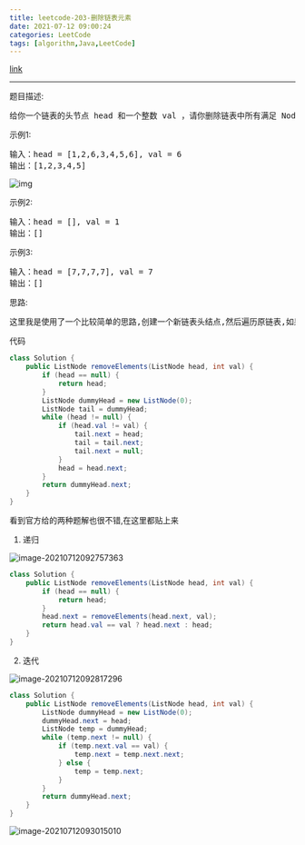 ```yaml
---
title: leetcode-203-删除链表元素
date: 2021-07-12 09:00:24
categories: LeetCode
tags: [algorithm,Java,LeetCode]
---
```


[link](https://leetcode-cn.com/problems/remove-linked-list-elements/)

<hr/>

题目描述:

<pre>
给你一个链表的头节点 head 和一个整数 val ，请你删除链表中所有满足 Node.val == val 的节点，并返回 新的头节点 。
</pre>

示例1:

<pre>
输入：head = [1,2,6,3,4,5,6], val = 6
输出：[1,2,3,4,5]
</pre>

![img](https://gitee.com/cao_ziqiang/img/raw/master/20210712090119.jpeg)

示例2:

<pre>
输入：head = [], val = 1
输出：[]
</pre>

示例3:

<pre>
输入：head = [7,7,7,7], val = 7
输出：[]
</pre>

思路:

<pre>
这里我是使用了一个比较简单的思路,创建一个新链表头结点,然后遍历原链表,如果值不为val,则添加进
</pre>

代码

```java
class Solution {
    public ListNode removeElements(ListNode head, int val) {
        if (head == null) {
            return head;
        }
        ListNode dummyHead = new ListNode(0);
        ListNode tail = dummyHead;
        while (head != null) {
            if (head.val != val) {
                tail.next = head;
                tail = tail.next;
                tail.next = null;
            }
            head = head.next;
        }
        return dummyHead.next;
    }
}
```

看到官方给的两种题解也很不错,在这里都贴上来

1. 递归

![image-20210712092757363](https://gitee.com/cao_ziqiang/img/raw/master/20210712092757.png)

```java
class Solution {
    public ListNode removeElements(ListNode head, int val) {
        if (head == null) {
            return head;
        }
        head.next = removeElements(head.next, val);
        return head.val == val ? head.next : head;
    }
}
```

2. 迭代

![image-20210712092817296](https://gitee.com/cao_ziqiang/img/raw/master/20210712092817.png)

```java
class Solution {
    public ListNode removeElements(ListNode head, int val) {
        ListNode dummyHead = new ListNode(0);
        dummyHead.next = head;
        ListNode temp = dummyHead;
        while (temp.next != null) {
            if (temp.next.val == val) {
                temp.next = temp.next.next;
            } else {
                temp = temp.next;
            }
        }
        return dummyHead.next;
    }
}
```

![image-20210712093015010](https://gitee.com/cao_ziqiang/img/raw/master/20210712093015.png)

